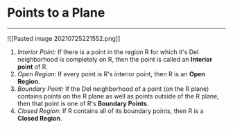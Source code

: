 # Points to a Plane
***

![[Pasted image 20210725221552.png]]

1. *Interior Point:*
	If there is a point in the region R for which it's Del neighborhood is completely on R, then the point is called an **Interior point** of R.
2.  *Open Region:*
	If every point is R's interior point, then R is an **Open Region**.
3.  *Boundary Point:*
	If the Del neighborhood of a point (on the R plane) contains points on the R plane as well as points outside of the R plane, then that point is one of R's **Boundary Points**.
4.  *Closed Region:*
	If R contains all of its boundary points, then R is a **Closed Region**.